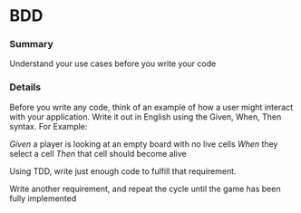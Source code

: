 # BDD

### Summary
Understand your use cases before you write your code

### Details
Before you write any code, think of an example of how a user might interact with your application. 
Write it out in English using the Given, When, Then syntax. For Example:

*Given* a player is looking at an empty board with no live cells
*When* they select a cell
*Then* that cell should become alive

Using TDD, write just enough code to fulfill that requirement. 

Write another requirement, and repeat the cycle until the game has been fully implemented
